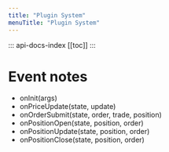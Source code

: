 ```yaml
---
title: "Plugin System"
menuTitle: "Plugin System"
---
```

::: api-docs-index
[[toc]]
:::
# Event notes
* onInit(args)
* onPriceUpdate(state, update)
* onOrderSubmit(state, order, trade, position)
* onPositionOpen(state, position, order)
* onPositionUpdate(state, position, order)
* onPositionClose(state, position, order)

